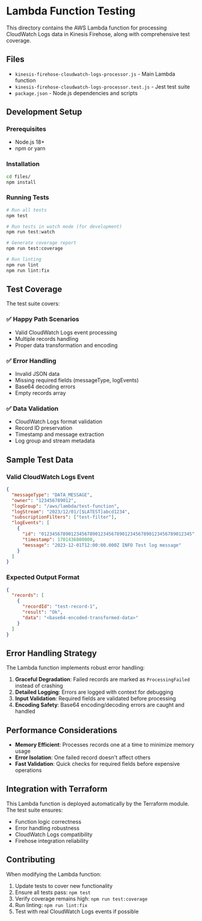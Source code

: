 # Lambda Function Testing

This directory contains the AWS Lambda function for processing CloudWatch Logs data in Kinesis Firehose, along with comprehensive test coverage.

## Files

- `kinesis-firehose-cloudwatch-logs-processor.js` - Main Lambda function
- `kinesis-firehose-cloudwatch-logs-processor.test.js` - Jest test suite
- `package.json` - Node.js dependencies and scripts

## Development Setup

### Prerequisites
- Node.js 18+ 
- npm or yarn

### Installation
```bash
cd files/
npm install
```

### Running Tests
```bash
# Run all tests
npm test

# Run tests in watch mode (for development)
npm run test:watch

# Generate coverage report
npm run test:coverage

# Run linting
npm run lint
npm run lint:fix
```

## Test Coverage

The test suite covers:

### ✅ Happy Path Scenarios
- Valid CloudWatch Logs event processing
- Multiple records handling
- Proper data transformation and encoding

### ✅ Error Handling
- Invalid JSON data
- Missing required fields (messageType, logEvents)
- Base64 decoding errors
- Empty records array

### ✅ Data Validation
- CloudWatch Logs format validation
- Record ID preservation
- Timestamp and message extraction
- Log group and stream metadata

## Sample Test Data

### Valid CloudWatch Logs Event
```json
{
  "messageType": "DATA_MESSAGE",
  "owner": "123456789012",
  "logGroup": "/aws/lambda/test-function",
  "logStream": "2023/12/01/[$LATEST]abcd1234",
  "subscriptionFilters": ["test-filter"],
  "logEvents": [
    {
      "id": "01234567890123456789012345678901234567890123456789012345",
      "timestamp": 1701436800000,
      "message": "2023-12-01T12:00:00.000Z INFO Test log message"
    }
  ]
}
```

### Expected Output Format
```json
{
  "records": [
    {
      "recordId": "test-record-1",
      "result": "Ok",
      "data": "<base64-encoded-transformed-data>"
    }
  ]
}
```

## Error Handling Strategy

The Lambda function implements robust error handling:

1. **Graceful Degradation**: Failed records are marked as `ProcessingFailed` instead of crashing
2. **Detailed Logging**: Errors are logged with context for debugging
3. **Input Validation**: Required fields are validated before processing
4. **Encoding Safety**: Base64 encoding/decoding errors are caught and handled

## Performance Considerations

- **Memory Efficient**: Processes records one at a time to minimize memory usage
- **Error Isolation**: One failed record doesn't affect others
- **Fast Validation**: Quick checks for required fields before expensive operations

## Integration with Terraform

This Lambda function is deployed automatically by the Terraform module. The test suite ensures:
- Function logic correctness
- Error handling robustness  
- CloudWatch Logs compatibility
- Firehose integration reliability

## Contributing

When modifying the Lambda function:

1. Update tests to cover new functionality
2. Ensure all tests pass: `npm test`
3. Verify coverage remains high: `npm run test:coverage`
4. Run linting: `npm run lint:fix`
5. Test with real CloudWatch Logs events if possible
